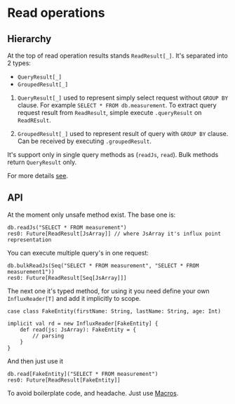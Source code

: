 # Read operations
## Hierarchy
At the top of read operation results stands `ReadResult[_]`. It's separated into 2 types:
- `QueryResult[_]`
- `GroupedResult[_]`

1. `QueryResult[_]` used to represent simply select request without `GROUP BY` clause. For example
`SELECT * FROM db.measurement`. To extract query request result from `ReadResult`, simple execute `.queryResult` on `ReadREsult`.

2. `GroupedResult[_]` used to represent result of query with `GROUP BY` clause. Can  be received by executing `.groupedResult`.

It's support only in single query methods as (`readJs`, `read`).
Bulk methods return `QueryResult` only.

For more details [see](response_handling.md).

## API

At the moment only unsafe method exist. The base one is:
```
db.readJs("SELECT * FROM measurement")
res0: Future[ReadResult[JsArray]] // where JsArray it's influx point representation
```
You can execute multiple query's in one request:
```
db.bulkReadJs(Seq("SELECT * FROM measurement", "SELECT * FROM measurement1"))
res0: Future[ReadResult[Seq[JsArray]]]
```
The next one it's typed method, for using it you need define your own `InfluxReader[T]` and add it implicitly to scope. 
```
case class FakeEntity(firstName: String, lastName: String, age: Int)

implicit val rd = new InfluxReader[FakeEntity] {
    def read(js: JsArray): FakeEntity = {
        // parsing
    }
}
```
And then just use it
```
db.read[FakeEntity]("SELECT * FROM measurement")
res0: Future[ReadResult[FakeEntity]]
```
To avoid boilerplate code, and headache. Just use [Macros](macros.md).
